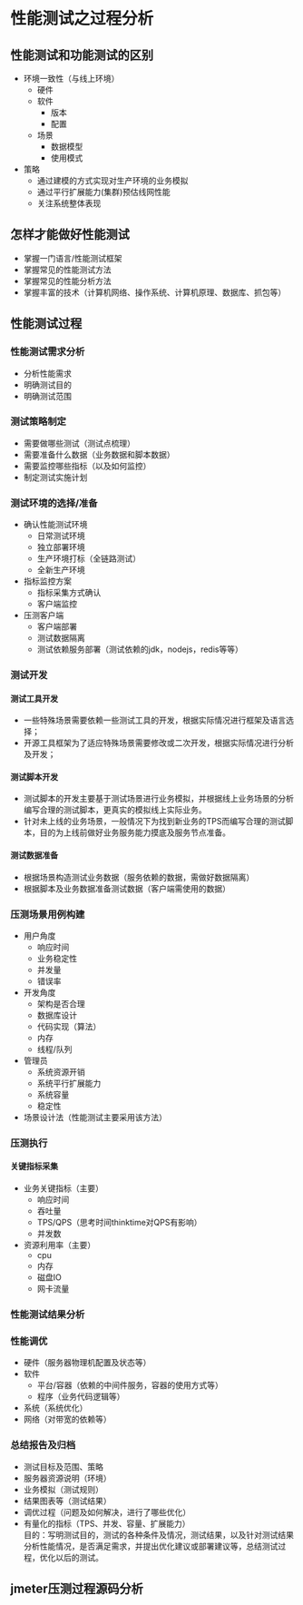 # 性能测试之过程分析

## 性能测试和功能测试的区别
- 环境一致性（与线上环境）
  - 硬件
  - 软件
    - 版本
    - 配置
  - 场景
    - 数据模型
    - 使用模式
- 策略
  - 通过建模的方式实现对生产环境的业务模拟
  - 通过平行扩展能力(集群)预估线网性能
  - 关注系统整体表现
  
## 怎样才能做好性能测试
- 掌握一门语言/性能测试框架
- 掌握常见的性能测试方法
- 掌握常见的性能分析方法
- 掌握丰富的技术（计算机网络、操作系统、计算机原理、数据库、抓包等）

## 性能测试过程

### 性能测试需求分析
- 分析性能需求
- 明确测试目的
- 明确测试范围

### 测试策略制定
- 需要做哪些测试（测试点梳理）
- 需要准备什么数据（业务数据和脚本数据）
- 需要监控哪些指标（以及如何监控）
- 制定测试实施计划

### 测试环境的选择/准备
- 确认性能测试环境
  - 日常测试环境
  - 独立部署环境
  - 生产环境打标（全链路测试）
  - 全新生产环境
- 指标监控方案
  - 指标采集方式确认
  - 客户端监控
- 压测客户端
  - 客户端部署
  - 测试数据隔离
  - 测试依赖服务部署（测试依赖的jdk，nodejs，redis等等）

### 测试开发

#### 测试工具开发
- 一些特殊场景需要依赖一些测试工具的开发，根据实际情况进行框架及语言选择；
- 开源工具框架为了适应特殊场景需要修改或二次开发，根据实际情况进行分析及开发；

#### 测试脚本开发
- 测试脚本的开发主要基于测试场景进行业务模拟，并根据线上业务场景的分析编写合理的测试脚本，更真实的模拟线上实际业务。
- 针对未上线的业务场景，一般情况下为找到新业务的TPS而编写合理的测试脚本，目的为上线前做好业务服务能力摸底及服务节点准备。

#### 测试数据准备
- 根据场景构造测试业务数据（服务依赖的数据，需做好数据隔离）
- 根据脚本及业务数据准备测试数据（客户端需使用的数据）

### 压测场景用例构建
- 用户角度
	- 响应时间
	- 业务稳定性
	- 并发量
	- 错误率
- 开发角度
	- 架构是否合理
	- 数据库设计
	- 代码实现（算法）
	- 内存
	- 线程/队列
- 管理员
	- 系统资源开销
	- 系统平行扩展能力
	- 系统容量
	- 稳定性
- 场景设计法（性能测试主要采用该方法）

### 压测执行

#### 关键指标采集
- 业务关键指标（主要）
  - 响应时间
  - 吞吐量
  - TPS/QPS（思考时间thinktime对QPS有影响）
  - 并发数
- 资源利用率（主要）
  - cpu
  - 内存
  - 磁盘IO
  - 网卡流量
### 性能测试结果分析

### 性能调优
- 硬件（服务器物理机配置及状态等）
- 软件
  - 平台/容器（依赖的中间件服务，容器的使用方式等）
  - 程序（业务代码逻辑等）
- 系统（系统优化）
- 网络（对带宽的依赖等）

### 总结报告及归档
- 测试目标及范围、策略
- 服务器资源说明（环境）
- 业务模拟（测试规则）
- 结果图表等（测试结果）
- 调优过程（问题及如何解决，进行了哪些优化）
- 有量化的指标（TPS、并发、容量、扩展能力）  
目的：写明测试目的，测试的各种条件及情况，测试结果，以及针对测试结果分析性能情况，是否满足需求，并提出优化建议或部署建议等，总结测试过程，优化以后的测试。

## jmeter压测过程源码分析

